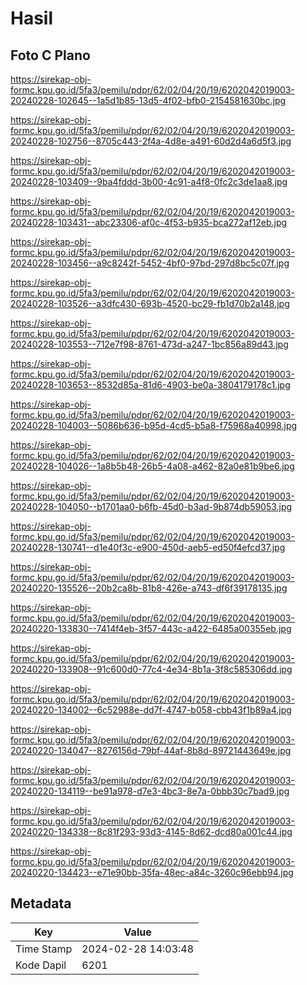 # Hasil

## Foto C Plano

https://sirekap-obj-formc.kpu.go.id/5fa3/pemilu/pdpr/62/02/04/20/19/6202042019003-20240228-102645--1a5d1b85-13d5-4f02-bfb0-2154581630bc.jpg

https://sirekap-obj-formc.kpu.go.id/5fa3/pemilu/pdpr/62/02/04/20/19/6202042019003-20240228-102756--8705c443-2f4a-4d8e-a491-60d2d4a6d5f3.jpg

https://sirekap-obj-formc.kpu.go.id/5fa3/pemilu/pdpr/62/02/04/20/19/6202042019003-20240228-103409--9ba4fddd-3b00-4c91-a4f8-0fc2c3de1aa8.jpg

https://sirekap-obj-formc.kpu.go.id/5fa3/pemilu/pdpr/62/02/04/20/19/6202042019003-20240228-103431--abc23306-af0c-4f53-b935-bca272af12eb.jpg

https://sirekap-obj-formc.kpu.go.id/5fa3/pemilu/pdpr/62/02/04/20/19/6202042019003-20240228-103456--a9c8242f-5452-4bf0-97bd-297d8bc5c07f.jpg

https://sirekap-obj-formc.kpu.go.id/5fa3/pemilu/pdpr/62/02/04/20/19/6202042019003-20240228-103526--a3dfc430-693b-4520-bc29-fb1d70b2a148.jpg

https://sirekap-obj-formc.kpu.go.id/5fa3/pemilu/pdpr/62/02/04/20/19/6202042019003-20240228-103553--712e7f98-8761-473d-a247-1bc856a89d43.jpg

https://sirekap-obj-formc.kpu.go.id/5fa3/pemilu/pdpr/62/02/04/20/19/6202042019003-20240228-103653--8532d85a-81d6-4903-be0a-3804179178c1.jpg

https://sirekap-obj-formc.kpu.go.id/5fa3/pemilu/pdpr/62/02/04/20/19/6202042019003-20240228-104003--5086b636-b95d-4cd5-b5a8-f75968a40998.jpg

https://sirekap-obj-formc.kpu.go.id/5fa3/pemilu/pdpr/62/02/04/20/19/6202042019003-20240228-104026--1a8b5b48-26b5-4a08-a462-82a0e81b9be6.jpg

https://sirekap-obj-formc.kpu.go.id/5fa3/pemilu/pdpr/62/02/04/20/19/6202042019003-20240228-104050--b1701aa0-b6fb-45d0-b3ad-9b874db59053.jpg

https://sirekap-obj-formc.kpu.go.id/5fa3/pemilu/pdpr/62/02/04/20/19/6202042019003-20240228-130741--d1e40f3c-e900-450d-aeb5-ed50f4efcd37.jpg

https://sirekap-obj-formc.kpu.go.id/5fa3/pemilu/pdpr/62/02/04/20/19/6202042019003-20240220-135526--20b2ca8b-81b8-426e-a743-df6f39178135.jpg

https://sirekap-obj-formc.kpu.go.id/5fa3/pemilu/pdpr/62/02/04/20/19/6202042019003-20240220-133830--7414f4eb-3f57-443c-a422-6485a00355eb.jpg

https://sirekap-obj-formc.kpu.go.id/5fa3/pemilu/pdpr/62/02/04/20/19/6202042019003-20240220-133908--91c600d0-77c4-4e34-8b1a-3f8c585306dd.jpg

https://sirekap-obj-formc.kpu.go.id/5fa3/pemilu/pdpr/62/02/04/20/19/6202042019003-20240220-134002--6c52988e-dd7f-4747-b058-cbb43f1b89a4.jpg

https://sirekap-obj-formc.kpu.go.id/5fa3/pemilu/pdpr/62/02/04/20/19/6202042019003-20240220-134047--8276156d-79bf-44af-8b8d-89721443649e.jpg

https://sirekap-obj-formc.kpu.go.id/5fa3/pemilu/pdpr/62/02/04/20/19/6202042019003-20240220-134119--be91a978-d7e3-4bc3-8e7a-0bbb30c7bad9.jpg

https://sirekap-obj-formc.kpu.go.id/5fa3/pemilu/pdpr/62/02/04/20/19/6202042019003-20240220-134338--8c81f293-93d3-4145-8d62-dcd80a001c44.jpg

https://sirekap-obj-formc.kpu.go.id/5fa3/pemilu/pdpr/62/02/04/20/19/6202042019003-20240220-134423--e71e90bb-35fa-48ec-a84c-3260c96ebb94.jpg


## Metadata

| Key        | Value               |
| ---------- | ------------------- |
| Time Stamp | 2024-02-28 14:03:48 |
| Kode Dapil | 6201                |



